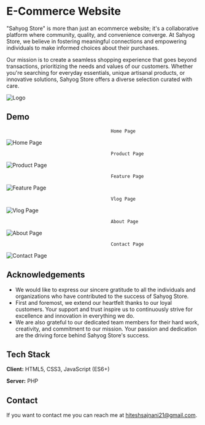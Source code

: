 
# E-Commerce Website

"Sahyog Store" is more than just an ecommerce website; it's a collaborative platform where community, quality, and convenience converge. At Sahyog Store, we believe in fostering meaningful connections and empowering individuals to make informed choices about their purchases.

Our mission is to create a seamless shopping experience that goes beyond transactions, prioritizing the needs and values of our customers. Whether you're searching for everyday essentials, unique artisanal products, or innovative solutions, Sahyog Store offers a diverse selection curated with care.


![Logo](https://i.postimg.cc/PfbqD4YS/logo-no-background.png)


## Demo
                                          Home Page
![Home Page](https://i.postimg.cc/x8sDRc01/Home-Page.jpg)

                                          Product Page
![Product Page](https://i.postimg.cc/jdCGTqxy/Product-Page.jpg)

                                          Feature Page
![Feature Page](https://i.postimg.cc/x8XgwCvC/Feature-Page.jpg)

                                          Vlog Page
![Vlog Page](https://i.postimg.cc/fy15DNCv/Vlog-Page.jpg)

                                          About Page
![About Page](https://i.postimg.cc/gJnTWNdm/About-Page.jpg)

                                          Contact Page
![Contact Page](https://i.postimg.cc/6przJFvd/Contact-Page.jpg)
## Acknowledgements

 - We would like to express our sincere gratitude to all the individuals and organizations who have contributed to the success of Sahyog Store.
 - First and foremost, we extend our heartfelt thanks to our loyal customers. Your support and trust inspire us to continuously strive for excellence and innovation in everything we do.
 - We are also grateful to our dedicated team members for their hard work, creativity, and commitment to our mission. Your passion and dedication are the driving force behind Sahyog Store's success.


## Tech Stack

**Client:** HTML5, CSS3, JavaScript (ES6+)

**Server:** PHP

## Contact

If you want to contact me you can reach me at hiteshsajnani21@gmail.com.
